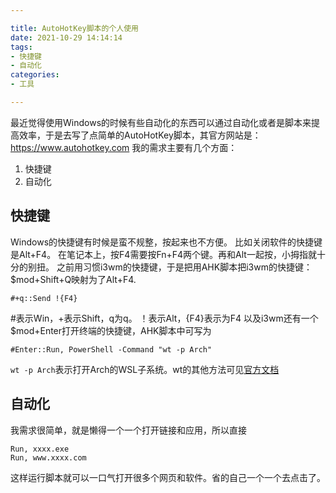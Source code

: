 ```yaml
---

title: AutoHotKey脚本的个人使用
date: 2021-10-29 14:14:14
tags: 
- 快捷键
- 自动化
categories: 
- 工具

---
```



最近觉得使用Windows的时候有些自动化的东西可以通过自动化或者是脚本来提高效率，于是去写了点简单的AutoHotKey脚本，其官方网站是：https://www.autohotkey.com
我的需求主要有几个方面：

1. 快捷键
2. 自动化
## 快捷键
Windows的快捷键有时候是蛮不规整，按起来也不方便。
比如关闭软件的快捷键是Alt+F4。
在笔记本上，按F4需要按Fn+F4两个键。再和Alt一起按，小拇指就十分的别扭。
之前用习惯i3wm的快捷键，于是把用AHK脚本把i3wm的快捷键：$mod+Shift+Q映射为了Alt+F4.
```
#+q::Send !{F4}
```
#表示Win，+表示Shift，q为q。
！表示Alt，{F4}表示为F4
以及i3wm还有一个$mod+Enter打开终端的快捷键，AHK脚本中可写为
```
#Enter::Run, PowerShell -Command "wt -p Arch"
```
`wt -p Arch`表示打开Arch的WSL子系统。wt的其他方法可见[官方文档](https://docs.microsoft.com/zh-cn/windows/terminal/command-line-arguments?tabs=windows)

## 自动化
我需求很简单，就是懒得一个一个打开链接和应用，所以直接
```
Run, xxxx.exe
Run, www.xxxx.com
```
这样运行脚本就可以一口气打开很多个网页和软件。省的自己一个一个去点击了。




